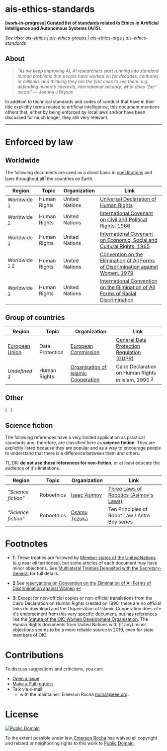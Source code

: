 # ais-ethics-standards
**[work-in-progress] Curated list of standards related to Ethics in Artificial
Intelligence and Autonomous Systems (A/IS).**

_See also:
[ais-ethics](https://github.com/fititnt/ais-ethics) |
[ais-ethics-groups](https://github.com/fititnt/ais-ethics-groups) |
[ais-ethics-orgs](https://github.com/fititnt/ais-ethics-orgs) |
ais-ethics-standards_

## About

> _"As we keep improving AI, AI researchers start running into standard human
problems that people have worked on for decades, centuries, or millenia, and
thinking they are the first ones to see them. e.g. defending minority
interests, international security, what does "fair" mean."_ — Joanna J Bryson

In addition to technical standards and codes of conduct that have in their
title explicitly terms related to artificial intelligence, this document
mentions others that, either by being enforced by local laws and/or have
been discussed for much longer, they still very relevant.

<!--
## Translations

- English (English): [fititnt/ais-ethics-standards](https://github.com/fititnt/ais-ethics-standards)
- Portuguese (Português): [fititnt/ais-ethics-standards-pt](https://github.com/fititnt/ais-ethics-standards-pt)

-->
---

# Enforced by law
<!-- Standards enforced by law -->

## Worldwide

The following documents are used as a direct basis in [constitutions](https://en.wikipedia.org/wiki/List_of_national_constitutions)
and laws throughout all<sup>[1](#f1)</sup> the countries on Earth.

| Region | Topic | Organization | Link |
| --- | --- | --- | --- |
| Worldwide <sup>[1](#f1)</sup> | Human Rights | United Nations | [Universal Declaration of Human Rights](https://www.ohchr.org/EN/UDHR/Pages/Language.aspx?LangID=eng) |
| Worldwide <sup>[1](#f1)</sup> | Human Rights | United Nations | [International Covenant on Civil and Political Rights, 1966](https://www.ohchr.org/Documents/ProfessionalInterest/ccpr.pdf) |
| Worldwide <sup>[1](#f1)</sup> | Human Rights | United Nations | [International Covenant on Economic, Social and Cultural Rights, 1965](http://www.ohchr.org/Documents/ProfessionalInterest/cescr.pdf) |
| Worldwide <sup>[1](#f1)</sup> <sup id="a2">[2](#f2)</sup> | Human Rights | United Nations | [Convention on the Elimination of All Forms of Discrimination against Women, 1979](http://www.un.org/womenwatch/daw/cedaw/cedaw.htm) |
| Worldwide <sup>[1](#f1)</sup> | Human Rights | United Nations | [International Convention on the Elimination of All Forms of Racial Discrimination](http://www.ohchr.org/Documents/ProfessionalInterest/cescr.pdf) |

## Group of countries

| Region | Topic | Organization | Link |
| --- | --- | --- | --- |
| [European Union](https://en.wikipedia.org/wiki/Member_state_of_the_European_Union) | Data Protection | [European Commission](https://ec.europa.eu/) | [General Data Protection Regulation (GDPR)](https://eugdpr.org/) |
| _Undefined_ <sup>[3](#f3)</sup> | Human Rights | [Organisation of Islamic Cooperation](https://www.oic-oci.org/states/?lan=en) | Cairo Declaration on Human Rights in Islam, 1990 <sup>[3](#f3)</sup> |


## Other

(...)

## Science fiction

The following references have a very limited application as practical standards
and, therefore, are classified here as **science fiction**. They are explicitly
listed because they are popular and as a way to encourage people to understand
that there is a difference between them and others.

TL;DR: **do not use these references for non-fiction**, or at least educate the
audience of it's limitations.

| Region | Topic | Organization | Link |
| --- | --- | --- | --- |
| _"Science fiction"_ | Roboethics | [Isaac Asimov](https://en.wikipedia.org/wiki/Isaac_Asimov) | [Three Laws of Robotics (Asimov's Laws)](https://en.wikipedia.org/wiki/Three_Laws_of_Robotics) |
| _"Science fiction"_ | Roboethics | [Osamu Tezuka](https://en.wikipedia.org/wiki/Osamu_Tezuka) | Ten Principles of Robot Law / Astro Boy series |

<!--
Ten Principles of Robot Law / Astro Boy series, see https://akikok012um1.wordpress.com/japans-ten-principles-of-robot-law/
-->

# Footnotes

- <b id="f1">1</b>: These treaties are followed by
[Member states of the United Nations](https://en.wikipedia.org/wiki/Member_states_of_the_United_Nations) (e.g near
_all_ territories), but some articles of each document may have minor objections.
See [Multilateral Treaties Deposited with the Secretary-General](https://treaties.un.org/Pages/ParticipationStatus.aspx?clang=_en)
for full details.

- <b id="f2">2</b> See [reservations on Convention on the Elimination of All Forms of Discrimination against Women](https://treaties.un.org/Pages/ViewDetails.aspx?src=IND&mtdsg_no=IV-8&chapter=4&clang=_en) [↩](#a2)

- <b id="f3">3</b>: Except for non-official copies or non-official
translations from the Cairo Declaration on Human Rights created on 1990, there
are no official links do download and the Organisation of Islamic Cooperation
does cite it's endorsement from this very specific document, but has references
like the [Statute of the OIC Women Development Organization](http://ww1.oic-oci.org/english/convenion/Statue_of_the_oic_women_development_org_en.pdf).
The Human Rights documents from United Nations with (if any) minor objections
seems to be a more reliable source in 2019, even for state members of OIC.

<!--
https://www.oic-oci.org/page/?p_id=40&p_ref=16&lan=en
http://ww1.oic-oci.org/english/convenion/Rights%20of%20the%20Child%20In%20Islam%20E.pdf

!!! https://www.brookings.edu/opinions/its-time-to-revise-the-cairo-declaration-of-human-rights-in-islam/ !!!

http://ww1.oic-oci.org/english/convenion/Statue_of_the_oic_women_development_org_en.pdf
->

<!--
https://www.csis.org/analysis/new-china-data-privacy-standard-looks-more-far-reaching-gdpr

-->


<!--
<sup id="a1">[1](#f1)</sup>
<b id="f1">1</b> Footnote content here. [↩](#a1)
-->


# Contributions
To discuss suggestions and criticisms, you can:

- [Open a issue](https://help.github.com/articles/creating-an-issue/)
- [Make a Pull request](https://help.github.com/articles/about-pull-requests/)
- Talk via e-mail:
  - with the maintainer: Emerson Rocha <rocha@ieee.org>.

<!--
Note: this work is under [Public Domain](UNLICENSE), so translations &
adaptations are OK.
-->

# License

<!--
  NOTE: You, as translator or as creator of a derivated work can change the
        License to something different from Public Domain or even remove
        the name from Emerson Rocha.
-->

[![Public Domain](https://i.creativecommons.org/p/zero/1.0/88x31.png)](UNLICENSE)

To the extent possible under law, [Emerson Rocha](https://github.com/fititnt)
has waived all copyright and related or neighboring rights to this work to
[Public Domain](UNLICENSE).